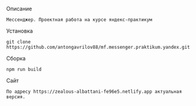 Описание
```
Мессенджер. Проектная работа на курсе яндекс-практикум
```
Установка
```
git clone https://github.com/antongavrilov88/mf.messenger.praktikum.yandex.git
```
Сборка
```
npm run build
```
Сайт
```
По адресу https://zealous-albattani-fe96e5.netlify.app актуальная версия.
```


